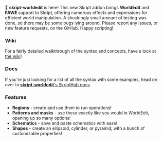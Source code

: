 🚀 **skript-worldedit** is here! This new Skript addon brings **WorldEdit** and **FAWE** support to Skript, offering numerous effects and expressions for efficient world manipulation.
A shockingly small amount of testing was done, so there may be some bugs lying around. Please report any issues, or new feature requests, on the GitHub. Happy scripting!

### Wiki
For a fairly detailed walkthrough of the syntax and concepts, have a look at [the wiki](https://github.com/cheeezburga/SkWE/wiki)!

### Docs
If you're just looking for a list of all the syntax with some examples, head on over to [**skript-worldedit**'s SkriptHub docs](http://skripthub.net/docs/?addon=skript-worldedit)

### Features
- **Regions** - create and use them to run operations!
- **Patterns and masks** - use these exactly like you would in WorldEdit, opening up so many options!
- **Schematics** - save and paste schematics with ease!
- **Shapes** - create an ellipsoid, cylinder, or pyramid, with a bunch of customizable properties!

